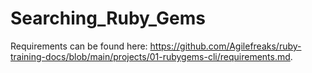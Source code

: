 # Searching_Ruby_Gems

Requirements can be found here: https://github.com/Agilefreaks/ruby-training-docs/blob/main/projects/01-rubygems-cli/requirements.md.